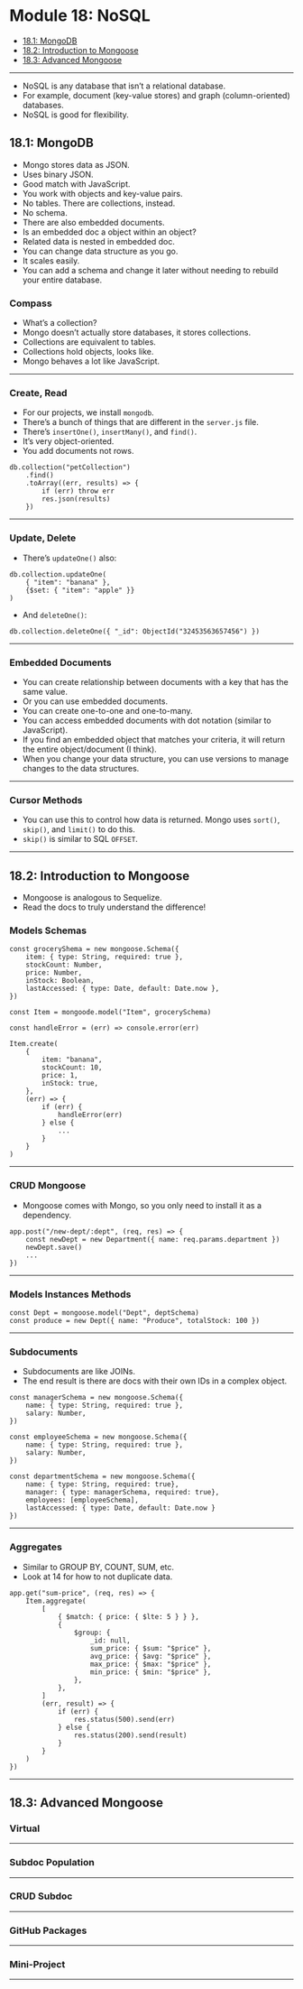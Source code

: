 # Module 18: NoSQL
- [18.1: MongoDB](#18.1-mongodb)
- [18.2: Introduction to Mongoose](#18.2-introduction-to-mongoose)
- [18.3: Advanced Mongoose](#18.3-advanced-mongoose)

---
- NoSQL is any database that isn’t a relational database.
- For example, document (key-value stores) and graph (column-oriented) databases.
- NoSQL is good for flexibility.

## 18.1: MongoDB
- Mongo stores data as JSON.
- Uses binary JSON.
- Good match with JavaScript.
- You work with objects and key-value pairs.
- No tables. There are collections, instead.
- No schema.
- There are also embedded documents.
- Is an embedded doc a object within an object?
- Related data is nested in embedded doc.
- You can change data structure as you go.
- It scales easily.
- You can add a schema and change it later without needing to rebuild your entire database.

### Compass
- What’s a collection?
- Mongo doesn’t actually store databases, it stores collections.
- Collections are equivalent to tables.
- Collections hold objects, looks like.
- Mongo behaves a lot like JavaScript.

---
### Create, Read
- For our projects, we install `mongodb`.
- There’s a bunch of things that are different in the `server.js` file.
- There’s `insertOne()`, `insertMany()`, and `find()`.
- It’s very object-oriented.
- You add documents not rows.

```
db.collection("petCollection")
	.find()
	.toArray((err, results) => {
		if (err) throw err
		res.json(results)
	})
```

---
### Update, Delete
- There’s `updateOne()` also:

```
db.collection.updateOne(
	{ "item": "banana" },
	{$set: { "item": "apple" }}
)
```

- And `deleteOne()`:

```
db.collection.deleteOne({ "_id": ObjectId("32453563657456") })
```

---
### Embedded Documents
- You can create relationship between documents with a key that has the same value.
- Or you can use embedded documents.
- You can create one-to-one and one-to-many.
- You can access embedded documents with dot notation (similar to JavaScript).
- If you find an embedded object that matches your criteria, it will return the entire object/document (I think).
- When you change your data structure, you can use versions to manage changes to the data structures.

---
### Cursor Methods
- You can use this to control how data is returned. Mongo uses `sort()`, `skip()`, and `limit()` to do this.
- `skip()` is similar to SQL `OFFSET`.

---
## 18.2: Introduction to Mongoose
- Mongoose is analogous to Sequelize.
- Read the docs to truly understand the difference!

### Models Schemas
```
const groceryShema = new mongoose.Schema({
	item: { type: String, required: true },
	stockCount: Number,
	price: Number,
	inStock: Boolean,
	lastAccessed: { type: Date, default: Date.now },
})

const Item = mongoode.model("Item", grocerySchema)

const handleError = (err) => console.error(err)

Item.create(
	{
		item: "banana",
		stockCount: 10,
		price: 1,
		inStock: true,
	},
	(err) => {
		if (err) {
			handleError(err)
		} else {
			...
		}
	}
)
```

---
### CRUD Mongoose
- Mongoose comes with Mongo, so you only need to install it as a dependency.

```
app.post("/new-dept/:dept", (req, res) => {
	const newDept = new Department({ name: req.params.department })
	newDept.save()
	...
})
```
---
### Models Instances Methods
```
const Dept = mongoose.model("Dept", deptSchema)
const produce = new Dept({ name: "Produce", totalStock: 100 })
```
---
### Subdocuments
- Subdocuments are like JOINs.
- The end result is there are docs with their own IDs in a complex object.
 
```
const managerSchema = new mongoose.Schema({
	name: { type: String, required: true },
	salary: Number,
})

const employeeSchema = new mongoose.Schema({
	name: { type: String, required: true },
	salary: Number,
}) 

const departmentSchema = new mongoose.Schema({
	name: { type: String, required: true},
	manager: { type: managerSchema, required: true},
	employees: [employeeSchema],
	lastAccessed: { type: Date, default: Date.now }
})
```

---
### Aggregates
- Similar to GROUP BY, COUNT, SUM, etc.
- Look at 14 for how to not duplicate data.

```
app.get("sum-price", (req, res) => {
	Item.aggregate(
		[
			{ $match: { price: { $lte: 5 } } },
			{
				$group: {
					_id: null,
					sum_price: { $sum: "$price" },
					avg_price: { $avg: "$price" },
					max_price: { $max: "$price" },
					min_price: { $min: "$price" },
				},
			},
		]
		(err, result) => {
			if (err) {
				res.status(500).send(err)
			} else {
				res.status(200).send(result)	
			}
		}
	)
})
```

---
## 18.3: Advanced Mongoose

### Virtual

---
### Subdoc Population

---
### CRUD Subdoc

---
### GitHub Packages

---
### Mini-Project

---
